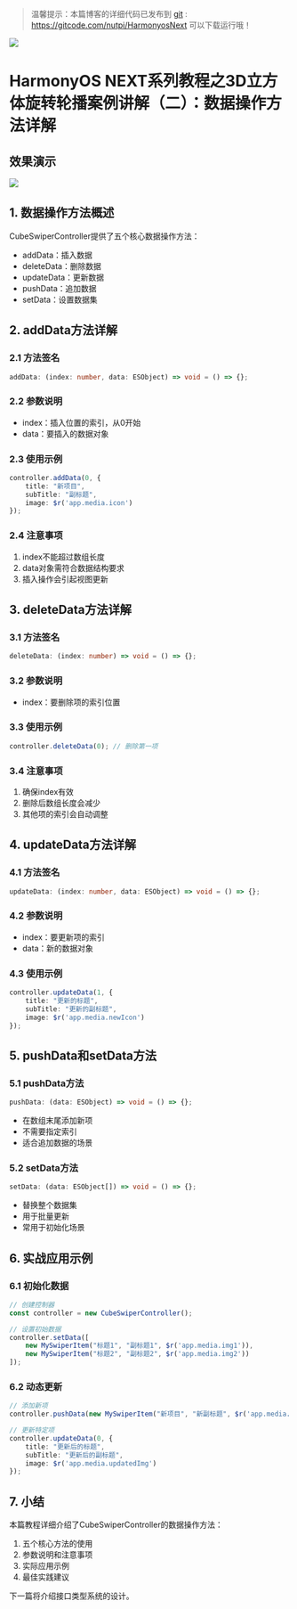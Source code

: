 > 温馨提示：本篇博客的详细代码已发布到 [git](https://gitcode.com/nutpi/HarmonyosNext) : https://gitcode.com/nutpi/HarmonyosNext 可以下载运行哦！

![](https://files.mdnice.com/user/47561/1ff4b81e-bae5-49ad-b6fa-45874a0ea020.png)

# HarmonyOS NEXT系列教程之3D立方体旋转轮播案例讲解（二）：数据操作方法详解
## 效果演示

![](https://files.mdnice.com/user/47561/1206c9f5-ffbc-407e-be02-ed1889ad8419.gif)

## 1. 数据操作方法概述

CubeSwiperController提供了五个核心数据操作方法：
- addData：插入数据
- deleteData：删除数据
- updateData：更新数据
- pushData：追加数据
- setData：设置数据集

## 2. addData方法详解

### 2.1 方法签名
```typescript
addData: (index: number, data: ESObject) => void = () => {};
```

### 2.2 参数说明
- index：插入位置的索引，从0开始
- data：要插入的数据对象

### 2.3 使用示例
```typescript
controller.addData(0, {
    title: "新项目",
    subTitle: "副标题",
    image: $r('app.media.icon')
});
```

### 2.4 注意事项
1. index不能超过数组长度
2. data对象需符合数据结构要求
3. 插入操作会引起视图更新

## 3. deleteData方法详解

### 3.1 方法签名
```typescript
deleteData: (index: number) => void = () => {};
```

### 3.2 参数说明
- index：要删除项的索引位置

### 3.3 使用示例
```typescript
controller.deleteData(0); // 删除第一项
```

### 3.4 注意事项
1. 确保index有效
2. 删除后数组长度会减少
3. 其他项的索引会自动调整

## 4. updateData方法详解

### 4.1 方法签名
```typescript
updateData: (index: number, data: ESObject) => void = () => {};
```

### 4.2 参数说明
- index：要更新项的索引
- data：新的数据对象

### 4.3 使用示例
```typescript
controller.updateData(1, {
    title: "更新的标题",
    subTitle: "更新的副标题",
    image: $r('app.media.newIcon')
});
```

## 5. pushData和setData方法

### 5.1 pushData方法
```typescript
pushData: (data: ESObject) => void = () => {};
```
- 在数组末尾添加新项
- 不需要指定索引
- 适合追加数据的场景

### 5.2 setData方法
```typescript
setData: (data: ESObject[]) => void = () => {};
```
- 替换整个数据集
- 用于批量更新
- 常用于初始化场景

## 6. 实战应用示例

### 6.1 初始化数据
```typescript
// 创建控制器
const controller = new CubeSwiperController();

// 设置初始数据
controller.setData([
    new MySwiperItem("标题1", "副标题1", $r('app.media.img1')),
    new MySwiperItem("标题2", "副标题2", $r('app.media.img2'))
]);
```

### 6.2 动态更新
```typescript
// 添加新项
controller.pushData(new MySwiperItem("新项目", "新副标题", $r('app.media.newImg')));

// 更新特定项
controller.updateData(0, {
    title: "更新后的标题",
    subTitle: "更新后的副标题",
    image: $r('app.media.updatedImg')
});
```

## 7. 小结

本篇教程详细介绍了CubeSwiperController的数据操作方法：
1. 五个核心方法的使用
2. 参数说明和注意事项
3. 实际应用示例
4. 最佳实践建议

下一篇将介绍接口类型系统的设计。
